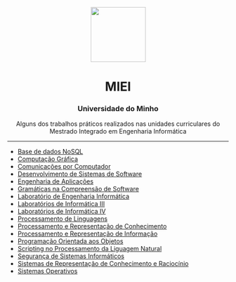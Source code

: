<p align="center">
 <img src="https://github.com/LuisRamos99/MIEI-UMinho/assets/48031198/605cf140-fad3-4c47-854b-746313f9dc5f" align="center" height="125"> <br/>

</p>
<h1 align="center">MIEI</h1>
<h3 align="center">Universidade do Minho</h3>
<p  align="center"> Alguns dos trabalhos práticos realizados nas unidades curriculares do Mestrado Integrado em Engenharia Informática </p>

---

 - [Base de dados NoSQL](https://github.com/LuisRamos99/MIEI-UMinho/tree/main/BDNoSQL_TP) <br/>
 - [Computação Gráfica](https://github.com/LuisRamos99/MIEI-UMinho/tree/main/CG-TP) <br/>
 - [Comunicações por Computador](https://github.com/LuisRamos99/MIEI-UMinho/tree/main/CC_TPS) <br/>
 - [Desenvolvimento de Sistemas de Software](https://github.com/LuisRamos99/MIEI-UMinho/tree/main/DSS_TP) <br/>
 - [Engenharia de Aplicações](https://github.com/LuisRamos99/MIEI-UMinho/tree/main/EA_TP) <br/>
 - [Gramáticas na Compreensão de Software](https://github.com/LuisRamos99/MIEI-UMinho/tree/main/GCS_TP) <br/>
 - [Laboratório de Engenharia Informática](https://github.com/LuisRamos99/MIEI-UMinho/tree/main/LEI) <br/>
 - [Laboratórios de Informática III](https://github.com/LuisRamos99/MIEI-UMinho/tree/main/LI3) <br/>
 - [Laboratórios de Informática IV](https://github.com/LuisRamos99/MIEI-UMinho/tree/main/LI4) <br/>
 - [Processamento de Linguagens](https://github.com/LuisRamos99/MIEI-UMinho/tree/main/PL_TP2)<br/>
 - [Processamento e Representação de Conhecimento](https://github.com/LuisRamos99/MIEI-UMinho/tree/main/PRC_TP) <br/>
 - [Processamento e Representação de Informação](https://github.com/LuisRamos99/MIEI-UMinho/tree/main/PRI_TP)<br/>
 - [Programação Orientada aos Objetos](https://github.com/LuisRamos99/MIEI-UMinho/tree/main/POO_TP) <br/>
 - [Scripting no Processamento da Liguagem Natural](https://github.com/LuisRamos99/MIEI-UMinho/tree/main/SPLN_TP) <br/>
 - [Segurança de Sistemas Informáticos](https://github.com/LuisRamos99/MIEI-UMinho/tree/main/SSI_TP) <br/>
 - [Sistemas de Representação de Conhecimento e Raciocínio](https://github.com/LuisRamos99/MIEI-UMinho/tree/main/SRCR_TP) <br/>
 - [Sistemas Operativos](https://github.com/LuisRamos99/MIEI-UMinho/tree/main/SO_TP) <br/>
